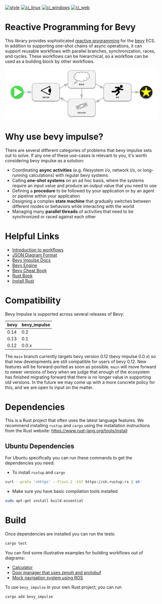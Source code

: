 [![style](https://github.com/open-rmf/bevy_impulse/actions/workflows/style.yaml/badge.svg)](https://github.com/open-rmf/bevy_impulse/actions/workflows/style.yaml)
[![ci_linux](https://github.com/open-rmf/bevy_impulse/actions/workflows/ci_linux.yaml/badge.svg)](https://github.com/open-rmf/bevy_impulse/actions/workflows/ci_linux.yaml)
[![ci_windows](https://github.com/open-rmf/bevy_impulse/actions/workflows/ci_windows.yaml/badge.svg)](https://github.com/open-rmf/bevy_impulse/actions/workflows/ci_windows.yaml)
[![ci_web](https://github.com/open-rmf/bevy_impulse/actions/workflows/ci_web.yaml/badge.svg)](https://github.com/open-rmf/bevy_impulse/actions/workflows/ci_web.yaml)

# Reactive Programming for Bevy

This library provides sophisticated [reactive programming](https://en.wikipedia.org/wiki/Reactive_programming) for the [bevy](https://bevyengine.org/) ECS. In addition to supporting one-shot chains of async operations, it can support reusable workflows with parallel branches, synchronization, races, and cycles. These workflows can be hierarchical, so a workflow can be used as a building block by other workflows.

![sense-think-act workflow](assets/figures/sense-think-act_workflow.svg)

# Why use bevy impulse?

There are several different categories of problems that bevy impulse sets out to solve. If any one of these use-cases is relevant to you, it's worth considering bevy impulse as a solution:

* Coordinating **async activities** (e.g. filesystem i/o, network i/o, or long-running calculations) with regular bevy systems
* Calling **one-shot systems** on an ad hoc basis, where the systems require an input value and produce an output value that you need to use
* Defining a **procedure** to be followed by your application or by an agent or pipeline within your application
* Designing a complex **state machine** that gradually switches between different modes or behaviors while interacting with the world
* Managing many **parallel threads** of activities that need to be synchronized or raced against each other

# Helpful Links

 * [Introduction to workflows](https://docs.google.com/presentation/d/1_vJTyFKOB1T0ylCbp1jG72tn8AXYQOKgTGh9En9si-w/edit?usp=sharing)
 * [JSON Diagram Format](https://docs.google.com/presentation/d/1ShGRrbXtZYzaHTS-bPCU0nSmY-716OiFiB1VjGGTCfw/edit?usp=sharing)
 * [Bevy Impulse Docs](https://docs.rs/bevy_impulse/latest/bevy_impulse/)
 * [Bevy Engine](https://bevyengine.org/)
 * [Bevy Cheat Book](https://bevy-cheatbook.github.io/)
 * [Rust Book](https://doc.rust-lang.org/stable/book/)
 * [Install Rust](https://www.rust-lang.org/tools/install)

# Compatibility

Bevy Impulse is supported across several releases of Bevy:

| bevy | bevy_impulse |
|------|--------------|
|0.14  | 0.2          |
|0.13  | 0.1          |
|0.12  | 0.0.x        |

The `main` branch currently targets bevy version 0.12 (bevy impulse 0.0.x)
so that new developments are still compatible for users of bevy 0.12. New features
will be forward-ported as soon as possible. `main` will move forward to newer
versions of bevy when we judge that enough of the ecosystem has finished migrating
forward that there is no longer value in supporting old versions. In the future
we may come up with a more concrete policy for this, and we are open to input on
the matter.

# Dependencies

This is a Rust project that often uses the latest language features. We recommend
installing `rustup` and `cargo` using the installation instructions from the Rust
website: https://www.rust-lang.org/tools/install

## Ubuntu Dependencies

For Ubuntu specifically you can run these commands to get the dependencies you need:

* To install `rustup` and `cargo`
```bash
curl --proto '=https' --tlsv1.2 -sSf https://sh.rustup.rs | sh
```

* Make sure you have basic compilation tools installed
```bash
sudo apt-get install build-essential
```

# Build

Once dependencies are installed you can run the tests:

```bash
cargo test
```

You can find some illustrative examples for building workflows out of diagrams:
* [Calculator](examples/diagram/calculator)
* [Door manager that uses zenoh and protobuf](examples/zenoh-examples)
* [Mock navigation system using ROS](https://github.com/open-rmf/ros2-impulse-examples)

To use `bevy_impulse` in your own Rust project, you can run

```bash
cargo add bevy_impulse
```
